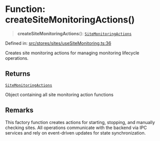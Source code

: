 # Function: createSiteMonitoringActions()

> **createSiteMonitoringActions**(): [`SiteMonitoringActions`](../interfaces/SiteMonitoringActions.md)

Defined in: [src/stores/sites/useSiteMonitoring.ts:36](https://github.com/Nick2bad4u/Uptime-Watcher/blob/8a1973382d5fe14c52996ecda381894eb7ecd4a6/src/stores/sites/useSiteMonitoring.ts#L36)

Creates site monitoring actions for managing monitoring lifecycle operations.

## Returns

[`SiteMonitoringActions`](../interfaces/SiteMonitoringActions.md)

Object containing all site monitoring action functions

## Remarks

This factory function creates actions for starting, stopping, and manually checking sites.
All operations communicate with the backend via IPC services and rely on event-driven
updates for state synchronization.
